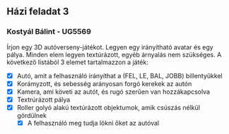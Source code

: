 
## Házi feladat 3

### Kostyál Bálint - UG5569

Írjon egy 3D autóverseny-játékot. Legyen egy irányítható avatar és egy pálya. Minden elem legyen textúrázott, egyéb árnyalás nem szükséges. A következő listából 3 elemet tartalmazzon a játék:

- [X] Autó, amit a felhasználó irányíthat a (FEL, LE, BAL, JOBB) billentyűkkel
- [X] Korámyzott, és sebesség arányosan forgó kerekek az autón
- [X] Kamera, ami követi az autót, és rugó szerűen van hozzákapcsolva
- [X] Textrúrázott pálya
- [X] Roller golyó alakú textúrázott objektumok, amik csúszás nélkül gördülnek
  - [X] A felhasználó meg tudja lökni őket az autóval
